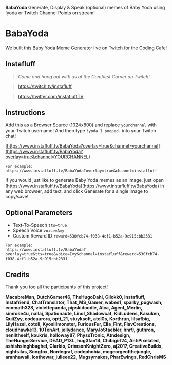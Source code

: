 **BabaYoda** Generate, Display & Speak (optional) memes of Baby Yoda using !yoda or Twitch Channel Points on stream!

# BabaYoda
We built this Baby Yoda Meme Generator live on Twitch for the Coding Cafe!

## Instafluff ##
> *Come and hang out with us at the Comfiest Corner on Twitch!*

> https://twitch.tv/instafluff

> https://twitter.com/instafluffTV

## Instructions ##

Add this as a Browser Source (1024x800) and replace `yourchannel` with your Twitch username! And then type `!yoda I pooped.` into your Twitch chat!

[https://www.instafluff.tv/BabaYoda?overlay=true&channel=yourchannel](https://www.instafluff.tv/BabaYoda?overlay=true&channel=YOURCHANNEL)

```
For example:
https://www.instafluff.tv/BabaYoda?overlay=true&channel=instafluff
```

If you would just like to generate Baby Yoda memes as an image, just open [https://www.instafluff.tv/BabaYoda](https://www.instafluff.tv/BabaYoda) in any web browser, add text, and click Generate for a single image to copy/save!

## Optional Parameters ##

- Text-To-Speech `tts=true`
- Speech Voice `voice=Amy`
- Custom Reward ID `reward=530fcb74-f038-4cf1-b52a-9c915cbb2331`

```
For example:
https://www.instafluff.tv/BabaYoda?overlay=true&tts=true&voice=Ivy&channel=instafluff&reward=530fcb74-f038-4cf1-b52a-9c915cbb2331
```

## Credits ##
Thank you too all the participants of this project!

**MacabreMan, DutchGamer46, TheHugoDahl, Gilokk0, Instafluff, Instafriend, ChatTranslator, That_MS_Gamer, wabes1, sparky_pugwash, ecomath328, violettepanda, pipskidoodle, Alca, Agent_Merlin, simrose4u, nallaj, Spationaute, Linol_Shadowcat, KidLudens, Kasuken, QuiiZyy, codeaurora, opti_21, stuyksoft, atel0s, Korthrun, lilsafbig, LilyHazel, cotoli, Kyoslilmonster, FuriousFur, Ella_Fint, FlavCreations, cloudhawke13, 10TenArt, jellydance, MaryJoStaebler, hnr9, guthron, neniltheelf, koukris, holloway87, PhysoTronic, Atndesign, TheHungerService, DEAD_P1XL, hug3fan14, Chibigirl24, AntiPixelated, ashishsinghbaghel, Clarkio, CrimsonKnightZero, aj2017, CreativeBuilds, nightsilas, Songfox, Nordegraf, codephobia, mcgeorgeofthejungle, aranhawaii, losthewar, julieee22, Mugsymakes, PharEwings, RedChrisMS**
